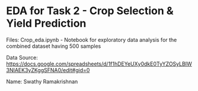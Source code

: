 # EDA for Task 2 - Crop Selection & Yield Prediction

Files:
Crop_eda.ipynb - Notebook for exploratory data analysis for the combined dataset having 500 samples

Data Source:
https://docs.google.com/spreadsheets/d/1f1hDEYeUXy0dkE0TyYZOSyLBIW3NIAEK3yZKggSFNA0/edit#gid=0

Name: Swathy Ramakrishnan